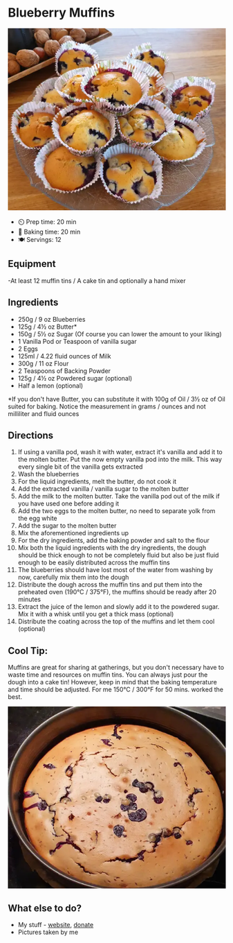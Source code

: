 # Blueberry Muffins

![blueberry-muffins](pics/blueberry-muffins.webp)

- ⏲️ Prep time: 20 min
- 🍳 Baking time: 20 min
- 🍽️ Servings: 12

## Equipment

-At least 12 muffin tins / A cake tin and optionally a hand mixer

## Ingredients

- 250g / 9 oz Blueberries 
- 125g / 4½ oz Butter*
- 150g / 5½ oz Sugar (Of course  you can lower the amount to your liking)
- 1 Vanilla Pod or Teaspoon of vanilla sugar
- 2 Eggs
- 125ml / 4.22 fluid ounces of Milk
- 300g /  11 oz Flour
- 2 Teaspoons of Backing Powder
- 125g / 4½ oz Powdered sugar (optional)
- Half a lemon (optional)

*If you don't have Butter, you can substitute it with 100g of Oil / 3½ oz of Oil suited for baking. Notice the measurement in grams / ounces and not milliliter and fluid ounces

## Directions

1. If using a vanilla pod, wash it with water, extract it's vanilla and add it to the molten butter. Put the now empty vanilla pod into the milk. This way every single bit of the vanilla gets extracted
2. Wash the blueberries
3. For the liquid ingredients, melt the butter, do not cook it
4. Add the extracted vanilla / vanilla sugar to the molten butter
5. Add the milk to the molten butter. Take the vanilla pod out of the milk if you have used one before adding it
6. Add the two eggs to the molten butter, no need to separate yolk from the egg white
7. Add the sugar to the molten butter
8. Mix the aforementioned ingredients up
9. For the dry ingredients, add the baking powder and salt to the flour
10. Mix both the liquid ingredients with the dry ingredients, the dough should be thick enough to not be completely fluid but also be just fluid enough to be easily distributed across the muffin tins
11. The blueberries should have lost most of the water from washing by now, carefully mix them into the dough
12. Distribute the dough across the muffin tins and put them into the preheated oven (190°C / 375°F), the muffins should be ready after 20 minutes
13. Extract the juice of the lemon and slowly add it to the powdered sugar. Mix it with a whisk until you get a thick mass (optional)
14. Distribute the coating across the top of the muffins and let them cool (optional)

## Cool Tip:
Muffins are great for sharing at gatherings, but you don't necessary have to waste time and resources on muffin tins. You can always just pour the dough into a cake tin! However, keep in mind that the baking temperature and time should be adjusted. For me 150°C / 300°F for 50 mins. worked the best. 

![blueberry-muffins](pics/blueberry-muffins-01.webp)

## What else to do?

- My stuff - [website](https://alexplatonov.com), [donate](https://alexplatonov.com/donate)
- Pictures taken by me
